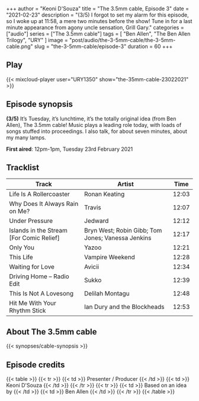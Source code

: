 +++
author = "Keoni D'Souza"
title = "The 3.5mm cable, Episode 3"
date = "2021-02-23"
description = "(3/5) I forgot to set my alarm for this episode, so I woke up at 11:58, a mere two minutes before the show! Tune in for a last minute appearance from agony uncle sensation, Grill Gary."
categories = ["audio"]
series = ["The 3.5mm cable"]
tags = [
    "Ben Allen",
    "The Ben Allen Trilogy",
    "URY"
]
image = "post/audio/the-3-5mm-cable/the-3-5mm-cable.png"
slug = "the-3-5mm-cable/episode-3"
duration = 60
+++

## Play

{{< mixcloud-player user="URY1350" show="the-35mm-cable-23022021" >}}

## Episode synopsis

**(3/5)** It’s Tuesday, it’s lunchtime, it’s the totally original idea (from Ben Allen), The 3.5mm cable! Music plays a leading role today, with loads of songs stuffed into proceedings. I also talk, for about seven minutes, about my many lamps.

**First aired**: 12pm-1pm, Tuesday 23rd February 2021

## Tracklist

| Track | Artist | Time |
| --- | --- | --- |
| Life Is A Rollercoaster | Ronan Keating | 12:03 |
| Why Does It Always Rain on Me? | Travis | 12:07 |
| Under Pressure | Jedward | 12:12 |
| Islands in the Stream [For Comic Relief] | Bryn West; Robin Gibb; Tom Jones; Vanessa Jenkins | 12:17 |
| Only You | Yazoo | 12:21 |
| This Life | Vampire Weekend | 12:28 |
| Waiting for Love | Avicii | 12:34 |
| Driving Home – Radio Edit | Sukko | 12:39 |
| This Is Not A Lovesong | Delilah Montagu | 12:48 |
| Hit Me With Your Rhythm Stick | Ian Dury and the Blockheads | 12:53 |

## About The 3.5mm cable

{{< synopses/cable-synopsis >}}

## Episode credits

{{< table >}}
    {{< tr >}}
        {{< td >}}
            Presenter / Producer
        {{< /td >}}
        {{< td >}}
            Keoni D'Souza
        {{< /td >}}
    {{< /tr >}}
    {{< tr >}}
        {{< td >}}
            Based on an idea by
        {{< /td >}}
        {{< td >}}
            Ben Allen
        {{< /td >}}
    {{< /tr >}}
{{< /table >}}